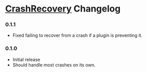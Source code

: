 # [CrashRecovery](https://1lighty.github.io/BetterDiscordStuff/?plugin=CrashRecovery "CrashRecovery") Changelog
### 0.1.1
- Fixed failing to recover from a crash if a plugin is preventing it.

### 0.1.0
- Initial release
- Should handle most crashes on its own.
